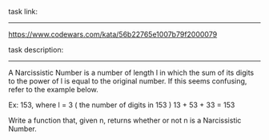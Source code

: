 task link:

---

https://www.codewars.com/kata/56b22765e1007b79f2000079

task description:

---

A Narcissistic Number is a number of length l in which the sum of its digits to the power of l is equal to the original number. If this seems confusing, refer to the example below.

Ex: 153, where l = 3 ( the number of digits in 153 )
13 + 53 + 33 = 153

Write a function that, given n, returns whether or not n is a Narcissistic Number.
